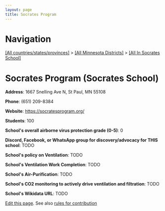 ```yaml
---
layout: page
title: Socrates Program
---
```

# Navigation

[[All countries/states/provinces]](../../..) > [[All Minnesota Districts]](../..) > [[All In Socrates School]](..)

# Socrates Program (Socrates School)

**Address**: 1667 Snelling Ave N, St Paul, MN 55108

**Phone**: (651) 209-8384

**Website**: <https://socratesprogram.org/>

**Students**: 100

**School's overall airborne virus protection grade (0-5)**: 0

**Discord, Facebook, or WhatsApp group for discovery/advocacy for THIS school**: TODO

**School's policy on Ventilation**: TODO

**School's Ventilation Work Completion**: TODO

**School's Air-Purification**: TODO

**School's CO2 monitoring to actively drive ventilation and filtration**: TODO

**School's Wikidata URL**: TODO


[Edit this page](https://github.com/ventilate-schools/MN/edit/main/./Socrates_School/Socrates_Program.md). See also [rules for contribution](../../../contribution-rules/)